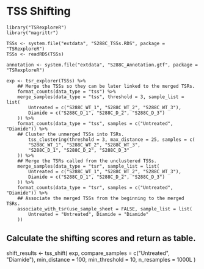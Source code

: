
# TSS Shifting

```
library("TSRexploreR")
library("magrittr")

TSSs <- system.file("extdata", "S288C_TSSs.RDS", package = "TSRexploreR")
TSSs <- readRDS(TSSs)

annotation <- system.file("extdata", "S288C_Annotation.gtf", package = "TSRexploreR")
```

```
exp <- tsr_explorer(TSSs) %>%
	## Merge the TSSs so they can be later linked to the merged TSRs.
	format_counts(data_type = "tss") %>%
	merge_samples(data_type = "tss", threshold = 3, sample_list = list(
		Untreated = c("S288C_WT_1", "S288C_WT_2", "S288C_WT_3"),
		Diamide = c("S288C_D_1", "S288C_D_2", "S288C_D_3")
	)) %>%
	format_counts(data_type = "tss", samples = c("Untreated", "Diamide")) %>%
	## Cluster the unmerged TSSs into TSRs.
        tss_clustering(threshold = 3, max_distance = 25, samples = c(
		"S288C_WT_1", "S288C_WT_2", "S288C_WT_3",
		"S288C_D_1", "S288C_D_2", "S288C_D_3"
	)) %>%
	## Merge the TSRs called from the unclustered TSSs.
	merge_samples(data_type = "tsr", sample_list = list(
		Untreated = c("S288C_WT_1", "S288C_WT_2", "S288C_WT_3"),
		Diamide = c("S288C_D_1", "S288C_D_2", "S288C_D_3")
	)) %>%
	format_counts(data_type = "tsr", samples = c("Untreated", "Diamide")) %>%
	## Associate the merged TSSs from the beginning to the merged TSRs.
	associate_with_tsr(use_sample_sheet = FALSE, sample_list = list(
		Untreated = "Untreated", Diamide = "Diamide"
	))

```
## Calculate the shifting scores and return as table.
shift_results <- tss_shift(
	exp, compare_samples = c("Untreated", "Diamide"), min_distance = 100,
	min_threshold = 10, n_resamples = 1000L
)
```

